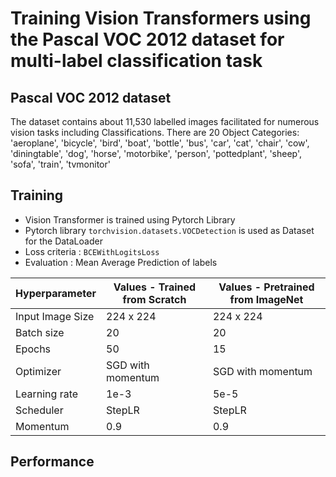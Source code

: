 # Training Vision Transformers using the Pascal VOC 2012 dataset for multi-label classification task

## Pascal VOC 2012 dataset

The dataset contains about 11,530  labelled images facilitated for numerous vision tasks including Classifications.
There are 20 Object Categories:  'aeroplane', 'bicycle', 'bird', 'boat',
                     'bottle', 'bus', 'car', 'cat', 'chair',
                     'cow', 'diningtable', 'dog', 'horse',
                     'motorbike', 'person', 'pottedplant',
                     'sheep', 'sofa', 'train', 'tvmonitor'

## Training

* Vision Transformer is trained using Pytorch Library
* Pytorch library `torchvision.datasets.VOCDetection` is used as Dataset for the DataLoader
* Loss criteria : `BCEWithLogitsLoss`
* Evaluation : Mean Average Prediction of labels

| Hyperparameter | Values - Trained from Scratch | Values - Pretrained from ImageNet |
| ------------- | ------------- | ------------- |
| Input Image Size  | 224 x 224  | 224 x 224  |
| Batch size  | 20  | 20  |
| Epochs  | 50  | 15  |
| Optimizer  | SGD with momentum  | SGD with momentum  |
| Learning rate  | 1e-3 | 5e-5  |
| Scheduler  | StepLR  | StepLR  |
| Momentum  | 0.9  | 0.9  |

## Performance



